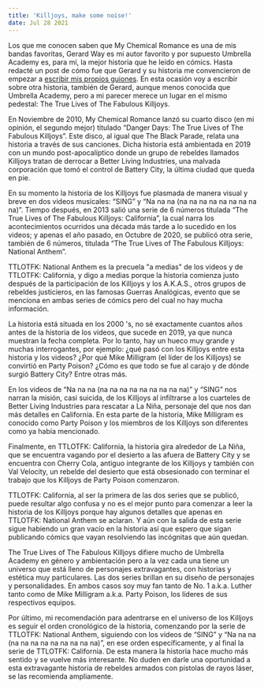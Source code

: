 ```yaml
---
title: 'Killjoys, make some noise!'
date: Jul 28 2021
---
```


Los que me conocen saben que My Chemical Romance es una de mis bandas favoritas, Gerard Way es mi autor favorito y por supuesto Umbrella Academy es, para mí, la mejor historia que he leído en cómics. Hasta redacté un post de cómo fue que Gerard y su historia me convencieron de empezar a [escribir mis propios guiones](https://adrianayala.mx/el-dia-que-decidi-escribir-mis-propios-comics/). En esta ocasión voy a escribir sobre otra historia, también de Gerard, aunque menos conocida que Umbrella Academy, pero a mi parecer merece un lugar en el mismo pedestal: The True Lives of The Fabulous Killjoys.

En Noviembre de 2010, My Chemical Romance lanzó su cuarto disco (en mi opinión, el segundo mejor) titulado “Danger Days: The True Lives of The Fabulous Killjoys”. Este disco, al igual que The Black Parade, relata una historia a través de sus canciones. Dicha historia está ambientada en 2019 con un mundo post-apocalíptico donde un grupo de rebeldes llamados Killjoys tratan de derrocar a Better Living Industries, una malvada corporación que tomó el control de Battery City, la última ciudad que queda en pie.

En su momento la historia de los Killjoys fue plasmada de manera visual y breve en dos videos musicales: “SING” y “Na na na (na na na na na na na na na)”. Tiempo después, en 2013 salió una serie de 6 números titulada “The True Lives of The Fabulous Killjoys: California”, la cual narra los acontecimientos ocurridos una década más tarde a lo sucedido en los videos; y apenas el año pasado, en Octubre de 2020, se publicó otra serie, también de 6 números, titulada “The True Lives of The Fabulous Killjoys: National Anthem”.

TTLOTFK: National Anthem es la precuela "a medias" de los videos y de TTLOTFK: California, y digo a medias porque la historia comienza justo después de la participación de los Killjoys y los A.K.A.S., otros grupos de rebeldes justicieros, en las famosas Guerras Analógicas, evento que se menciona en ambas series de cómics pero del cual no hay mucha información.

La historia está situada en los 2000 's, no sé exactamente cuantos años antes de la historia de los videos, que sucede en 2019, ya que nunca muestran la fecha completa. Por lo tanto, hay un hueco muy grande y muchas interrogantes, por ejemplo: ¿qué pasó con los Killjoys entre esta historia y los videos? ¿Por qué Mike Milligram (el líder de los Killjoys) se convirtió en Party Poison? ¿Cómo es que todo se fue al carajo y de dónde surgió Battery City? Entre otras más.

En los videos de “Na na na (na na na na na na na na na)” y “SING” nos narran la misión, casi suicida, de los Killjoys al infiltrarse a los cuarteles de Better Living Industries para rescatar a La Niña, personaje del que nos dan más detalles en California. En esta parte de la historia, Mike Milligram es conocido como Party Poison y los miembros de los Killjoys son diferentes como ya había mencionado.

Finalmente, en TTLOTFK: California, la historia gira alrededor de La Niña, que se encuentra vagando por el desierto a las afuera de Battery City y se encuentra con Cherry Cola, antiguo integrante de los Killjoys y también con Val Velocity, un rebelde del desierto que está obsesionado con terminar el trabajo que los Killjoys de Party Poison comenzaron.

TTLOTFK: California, al ser la primera de las dos series que se publicó, puede resultar algo confusa y no es el mejor punto para comenzar a leer la historia de los Killjoys porque hay algunos detalles que apenas en TTLOTFK: National Anthem se aclaran. Y aún con la salida de esta serie sigue habiendo un gran vacío en la historia así que espero que sigan publicando cómics que vayan resolviendo las incógnitas que aún quedan.

The True Lives of The Fabulous Killjoys difiere mucho de Umbrella Academy en género y ambientación pero a la vez cada una tiene un universo que está lleno de personajes extravagantes, con historias y estética muy particulares. Las dos series brillan en su diseño de personajes y personalidades. En ambos casos soy muy fan tanto de No. 1 a.k.a. Luther tanto como de Mike Milligram a.k.a. Party Poison, los líderes de sus respectivos equipos.

Por último, mi recomendación para adentrarse en el universo de los Killjoys es seguir el orden cronológico de la historia, comenzando por la serie de TTLOTFK: National Anthem, siguiendo con los videos de “SING” y “Na na na (na na na na na na na na na)”, en ese orden específicamente, y al final la serie de TTLOTFK: California. De esta manera la historia hace mucho más sentido y se vuelve más interesante. No duden en darle una oportunidad a esta extravagante historia de rebeldes armados con pistolas de rayos láser, se las recomienda ampliamente.
